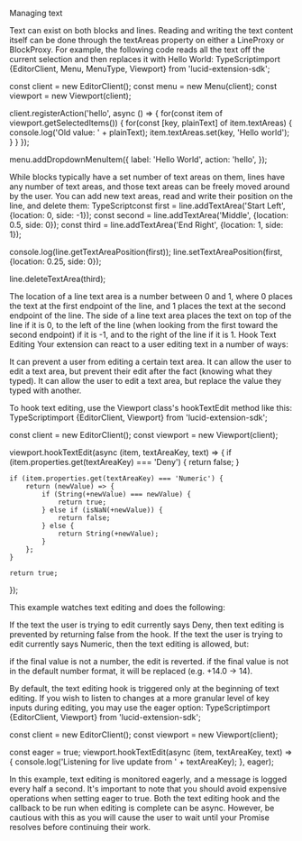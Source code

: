  Managing text















Text can exist on both blocks and lines. Reading and writing the text content itself can be done through the textAreas property on either a LineProxy or BlockProxy. For example, the following code reads all the text off the current selection and then replaces it with Hello World:
TypeScriptimport {EditorClient, Menu, MenuType, Viewport} from 'lucid-extension-sdk';

const client = new EditorClient();
const menu = new Menu(client);
const viewport = new Viewport(client);

client.registerAction('hello', async () => {
    for(const item of viewport.getSelectedItems()) {
        for(const [key, plainText] of item.textAreas) {
            console.log('Old value: ' + plainText);
            item.textAreas.set(key, 'Hello world');
        }
    }
});

menu.addDropdownMenuItem({
    label: 'Hello World',
    action: 'hello',
});

While blocks typically have a set number of text areas on them, lines have any number of text areas, and those text areas can be freely moved around by the user. You can add new text areas, read and write their position on the line, and delete them:
TypeScriptconst first = line.addTextArea('Start Left', {location: 0, side: -1});
const second = line.addTextArea('Middle', {location: 0.5, side: 0});
const third = line.addTextArea('End Right', {location: 1, side: 1});

console.log(line.getTextAreaPosition(first));
line.setTextAreaPosition(first, {location: 0.25, side: 0});

line.deleteTextArea(third);

The location of a line text area is a number between 0 and 1, where 0 places the text at the first endpoint of the line, and 1 places the text at the second endpoint of the line.
The side of a line text area places the text on top of the line if it is 0, to the left of the line (when looking from the first toward the second endpoint) if it is -1, and to the right of the line if it is 1.
Hook Text Editing
Your extension can react to a user editing text in a number of ways:

It can prevent a user from editing a certain text area.
It can allow the user to edit a text area, but prevent their edit after the fact (knowing what they typed).
It can allow the user to edit a text area, but replace the value they typed with another.

To hook text editing, use the Viewport class's hookTextEdit method like this:
TypeScriptimport {EditorClient, Viewport} from 'lucid-extension-sdk';

const client = new EditorClient();
const viewport = new Viewport(client);

viewport.hookTextEdit(async (item, textAreaKey, text) => {
    if (item.properties.get(textAreaKey) === 'Deny') {
        return false;
    }

    if (item.properties.get(textAreaKey) === 'Numeric') {
        return (newValue) => {
            if (String(+newValue) === newValue) {
                return true;
            } else if (isNaN(+newValue)) {
                return false;
            } else {
                return String(+newValue);
            }
        };
    }

    return true;
});

This example watches text editing and does the following:

If the text the user is trying to edit currently says Deny, then text editing is prevented by returning false from the hook.
If the text the user is trying to edit currently says Numeric, then the text editing is allowed, but:

if the final value is not a number, the edit is reverted.
if the final value is not in the default number format, it will be replaced (e.g. +14.0 -> 14).



By default, the text editing hook is triggered only at the beginning of text editing. If you wish to listen to changes at a more granular level of key inputs during editing, you may use the eager option:
TypeScriptimport {EditorClient, Viewport} from 'lucid-extension-sdk';

const client = new EditorClient();
const viewport = new Viewport(client);

const eager = true;
viewport.hookTextEdit(async (item, textAreaKey, text) => {
    console.log('Listening for live update from ' + textAreaKey);
}, eager);

In this example, text editing is monitored eagerly, and a message is logged every half a second. It's important to note that you should avoid expensive operations when setting eager to true.
Both the text editing hook and the callback to be run when editing is complete can be async. However, be cautious with this as you will cause the user to wait until your Promise resolves before continuing their work.